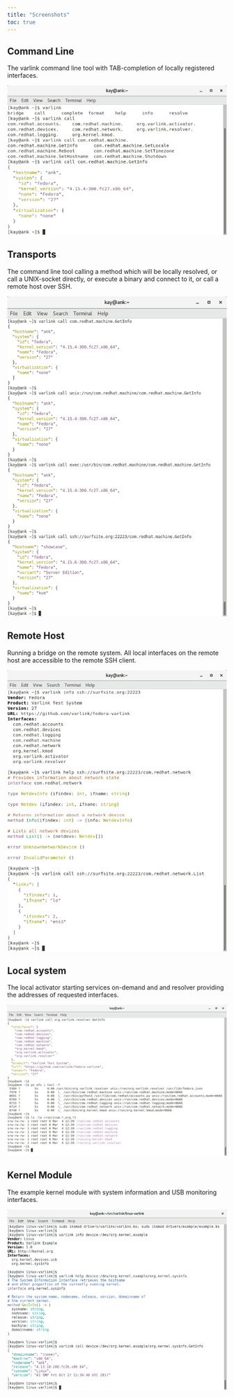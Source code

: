 ```yaml
---
title: "Screenshots"
toc: true
---
```


## Command Line
The varlink command line tool with TAB-completion of locally registered interfaces.

[![commandline](screenshots/commandline.png)](screenshots/commandine.png)

## Transports
The command line tool calling a method which will be locally resolved, or call a UNIX-socket directly, or execute a binary and connect to it, or call a remote host over SSH.

[![transports](screenshots/transports.png)](screenshots/transports.png)

## Remote Host
Running a bridge on the remote system. All local interfaces on the remote host are accessible to the remote SSH client.

[![remote-host](screenshots/remote-host.png)](screenshots/remote-host.png)

## Local system
The local activator starting services on-demand and and resolver providing the addresses of requested interfaces. 

[![local-system](screenshots/local-system.png)](screenshots/local-system.png)

## Kernel Module
The example kernel module with system information and USB monitoring interfaces.

[![kernel](screenshots/kernel.png)](screenshots/kernel.png)
